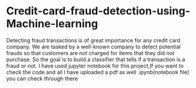 # Credit-card-fraud-detection-using-Machine-learning
Detecting fraud transactions is of great importance for any credit card company. We are tasked by a well-known company to detect potential frauds so that customers are not charged for items that they did not purchase. So the goal is to build a classifier that tells if a transaction is a fraud or not.
I have used jupyter notebook for this project,If you want to check the code and all I have uploaded a pdf as well .ipynb(notebook file) you can check through there

